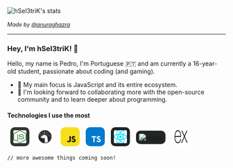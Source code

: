<img alt="hSel3triK's stats" src="https://github-readme-stats.vercel.app/api?username=hSel3triK&show_icons=true&line_height=30&icon_color=1374EF&title_color=000&text_color=696969" />

<i style="font-size: 0.9em">Made by <a target="_blank" href="https://github.com/anuraghazra">@anuraghazra</a></i>

<hr />

### Hey, I'm hSel3triK! 👋

<p>Hello, my name is Pedro, I'm Portuguese 🇵🇹 and am currently a 16-year-old student, passionate about coding (and gaming).</p>

-   🎯 My main focus is JavaScript and its entire ecosystem.
-   💭 I'm looking forward to collaborating more with the open-source community and to learn deeper about programming.

#### Technologies I use the most

<ul style="padding: 0; margin: 0; list-style: none; display: flex; align-items: center;">
    <li>
        <a target="_blank" href="https://nodejs.org/en/"><img alt="node" width="30em" height="30em" style="margin: 0 0.5em; padding: 0.5em; background: #333; border-radius: 10px;" src="https://github.com/hSel3triK/hSel3triK/raw/master/icons/node.svg"></a>
    </li>
    <li>
        <a target="_blank" href="https://deno.land/"><img alt="deno" width="30em" height="30em" style="margin: 0 0.5em; padding: 0.5em; background: white; border-radius: 10px;" src="https://github.com/hSel3triK/hSel3triK/raw/master/icons/deno.svg"></a>
    </li>
    <li>
        <a target="_blank" href="https://developer.mozilla.org/en-US/docs/Web/javascript"><img alt="javascript" width="30em" height="30em" style="margin: 0 0.5em; padding: 0.5em; background: #f7df1e; border-radius: 10px;" src="https://github.com/hSel3triK/hSel3triK/raw/master/icons/javascript.svg"></a>
    </li>
    <li>
        <a target="_blank" href="https://www.typescriptlang.org/"><img alt="typescript" width="30em" height="30em" style="margin: 0 0.5em; padding: 0.5em; background: #007acc; border-radius: 10px;" src="https://github.com/hSel3triK/hSel3triK/raw/master/icons/typescript.svg"></a>
    </li>
    <li>
        <a target="_blank" href="https://reactjs.org/"><img alt="react" width="30em" height="30em" style="margin: 0 0.5em; padding: 0.5em; background: #20232a; border-radius: 10px;" src="https://github.com/hSel3triK/hSel3triK/raw/master/icons/react.svg"></a>
    </li>
    <li>
        <a target="_blank" href="https://redux.js.org/"><img alt="redux" width="30em" height="30em" style="margin: 0 0.5em; padding: 0.5em; background: #242526; border-radius: 10px;" src="https://github.com/hSel3triK/hSel3triK/raw/master/icons/redux.svg"></a>
    </li>
    <li>
        <a target="_blank" href="https://expressjs.com/"><img alt="express" width="30em" height="30em" style="margin: 0 0.5em; padding: 0.5em; background: #fff; border-radius: 10px;" src="https://github.com/hSel3triK/hSel3triK/raw/master/icons/express.svg"></a>
    </li>
</ul>

<code>// more awesome things coming soon!</code>
